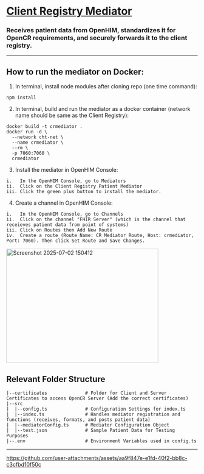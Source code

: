 # <ins>Client Registry Mediator</ins>
### Receives patient data from OpenHIM, standardizes it for OpenCR requirements, and securely forwards it to the client registry.
-------------
## **How to run the mediator on Docker:**

1. In terminal, install node modules after cloning repo (one time command):
```
npm install
```

2. In terminal, build and run the mediator as a docker container (network name should be same as the Client Registry):
```
docker build -t crmediator . 
docker run -d \
  --network cht-net \
  --name crmediator \
  --rm \
  -p 7060:7060 \
  crmediator
```

3. Install the mediator in OpenHIM Console:
```
i.   In the OpenHIM Console, go to Mediators
ii.  Click on the Client Registry Patient Mediator
iii. Click the green plus button to install the mediator.
```

4. Create a channel in OpenHIM Console:
```
i.   In the OpenHIM Console, go to Channels
ii.  Click on the channel "FHIR Server" (which is the channel that receieves patient data from point of systems)
iii. Click on Routes then Add New Route
iv.  Create a route (Route Name: CR Mediator Route, Host: crmediator, Port: 7060). Then click Set Route and Save Changes.
```
<img width="400" height="300" alt="Screenshot 2025-07-02 150412" src="https://github.com/user-attachments/assets/e68fdcf9-25e1-41de-af3d-b0134e684f7f" />

## **Relevant Folder Structure**
```
|--certificates              # Folder for Client and Server Certificates to access OpenCR Server (Add the correct certificates)
|--src                      
|  |--config.ts              # Configuration Settings for index.ts
|  |--index.ts               # Handles mediator registration and functions (receives, formats, and posts patient data)
|  |--mediatorConfig.ts      # Mediator Configuration Object
|  |--test.json              # Sample Patient Data for Testing Purposes
|--.env                      # Environment Variables used in config.ts
```
-------------------
https://github.com/user-attachments/assets/aa9f847e-e1fd-40f2-bb8c-c3cfbd10f50c
